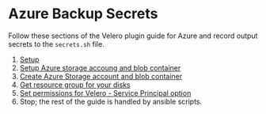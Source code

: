 # Azure Backup Secrets

Follow these sections of the Velero plugin guide for Azure and record output secrets to the `secrets.sh` file.

1. [Setup](https://github.com/vmware-tanzu/velero-plugin-for-microsoft-azure#setup)
1. [Setup Azure storage accoung and blob container](https://github.com/vmware-tanzu/velero-plugin-for-microsoft-azure#setup-azure-storage-account-and-blob-container)
1. [Create Azure Storage account and blob container](https://github.com/vmware-tanzu/velero-plugin-for-microsoft-azure#create-azure-storage-account-and-blob-container)
1. [Get resource group for your disks](https://github.com/vmware-tanzu/velero-plugin-for-microsoft-azure#create-azure-storage-account-and-blob-container)
1. [Set permissions for Velero - Service Principal option](https://github.com/vmware-tanzu/velero-plugin-for-microsoft-azure#option-1-create-service-principal)
1. Stop; the rest of the guide is handled by ansible scripts.
